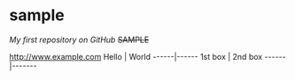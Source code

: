 # sample
*My first repository on GitHub*
~~SAMPLE~~

http://www.example.com
Hello | World
------|------
1st box | 2nd box
------|-------

